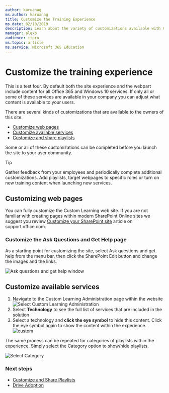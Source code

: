 ```yaml
---
author: karuanag
ms.author: karuanag
title: Customize the Training Experience
ms.date: 02/10/2019
description: Learn about the variety of customizations available with Custom Learning for Office 365
manager: alexb
audience: itpro
ms.topic: article
ms.service: Microsoft 365 Education
---
```


# Customize the training experience

This is a test four. By default both the site experience and the webpart include content for all Office 365 and Windows 10 services.  If only all or some of these services are available in your company you can adjust what content is available to your users.  

There are several kinds of customizations that are available to the owners of this site. 

- [Customize web pages](#customizing-web-pages)
- [Customize available services](#customize-available-services)
- [Customize and share playlists](customplaylist.md)

Some or all of these customizations can be completed before you launch the site to your user community.  

> [!TIP]
> Gather feedback from your employees and periodically complete additional customizations.  Add playlists, target webpages to specific roles or turn on new training content when launching new services. 

## Customizing web pages

You can fully customize the Custom Learning web site. If you are not familiar with creating pages within modern SharePoint Online sites we suggest you review [Customize your SharePoint site](https://support.office.com/article/customize-your-sharepoint-site-320b43e5-b047-4fda-8381-f61e8ac7f59b) article on support.office.com. 

### Customize the **Ask Questions and Get Help** page

As a starting point for customizing the site, select Ask questions and get help from the menu bar, then click the SharePoint Edit button and change the images and the links. 

![Ask questions and get help window](media/custom_ask.png)

## Customize available services

1.	Navigate to the Custom Learning Administration page within the website
![Select Custom Learning Administration](media/custom_admin.png)
1. Select **Technology** to see the full list of services that are included in the solution
1. Select a technology and **click the eye symbol** to hide this content.  Click the eye symbol again to show the content within the experience. 
![custom](media/custom_techlist.png)

The same process can be repeated for categories of playlists within the experience.  Simply select the Category option to show/hide playlists. 

![Select Category](media/custom_cat.png)

### Next steps

- [Customize and Share Playlists](customplaylist.md)
- [Drive Adoption](driveadoption.md) 
